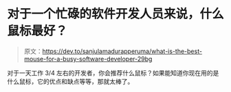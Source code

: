 # 对于一个忙碌的软件开发人员来说，什么鼠标最好？

> 原文：<https://dev.to/sanjulamadurapperuma/what-is-the-best-mouse-for-a-busy-software-developer-29bg>

对于一天工作 3/4 左右的开发者，你会推荐什么鼠标？如果能知道你现在用的是什么鼠标，它的优点和缺点等等，那就太棒了。
